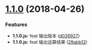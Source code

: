 <a name="1.1.0"></a>
# [1.1.0](https://github.com/Jesonhu/git-study-demo/compare/1.0.3...1.1.0) (2018-04-26)


### Features

* **1.1.0.js:** feat 输出版本 ([d026927](https://github.com/Jesonhu/git-study-demo/commit/d026927))
* **1.1.0.js:** feat 输出运算结果 ([29abb12](https://github.com/Jesonhu/git-study-demo/commit/29abb12))